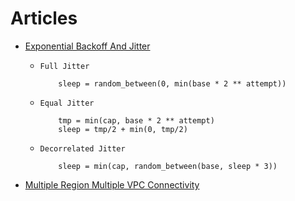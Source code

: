 # Articles


- [Exponential Backoff And Jitter](https://aws.amazon.com/tw/blogs/architecture/exponential-backoff-and-jitter/)
    + `Full Jitter`
        ```
            sleep = random_between(0, min(base * 2 ** attempt))
        ```
    + `Equal Jitter`
        ```
            tmp = min(cap, base * 2 ** attempt)
            sleep = tmp/2 + min(0, tmp/2)
        ```
    + `Decorrelated Jitter`
        ```
            sleep = min(cap, random_between(base, sleep * 3))
        ```

- [Multiple Region Multiple VPC Connectivity](https://aws.amazon.com/tw/answers/networking/aws-multiple-region-multi-vpc-connectivity/)